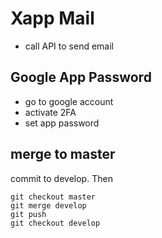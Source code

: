 # Xapp Mail 

- call API to send email

## Google App Password
- go to google account
- activate 2FA 
- set app password


## merge to master
commit to develop. Then

```shell script
git checkout master
git merge develop 
git push
git checkout develop
```


